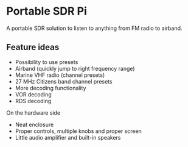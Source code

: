 # Portable SDR Pi
A portable SDR solution to listen to anything from FM radio to airband.

## Feature ideas
- Possibility to use presets
 - Airband (quickly jump to right frequency range)
 - Marine VHF radio (channel presets)
 - 27 MHz Citizens band channel presets
- More decoding functionality
 - VOR decoding
 - RDS decoding

On the hardware side
- Neat enclosure
- Proper controls, multiple knobs and proper screen
- Little audio amplifier and built-in speakers

